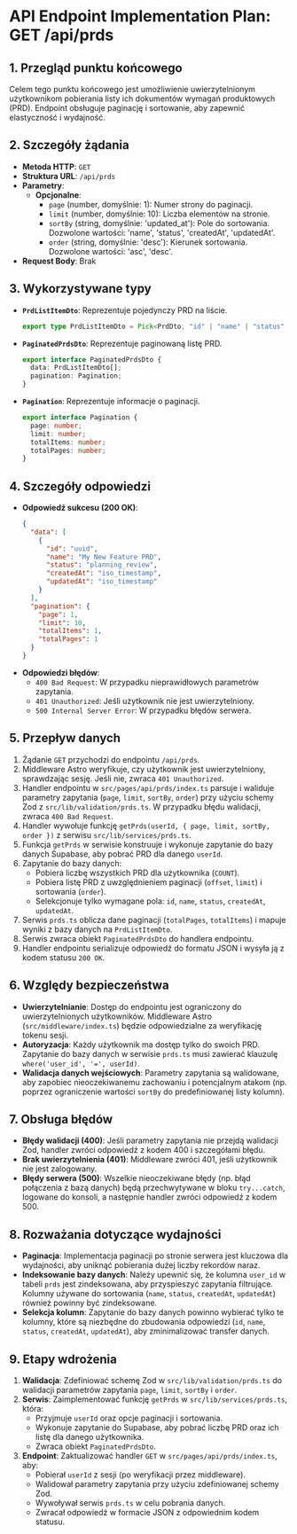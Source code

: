 # API Endpoint Implementation Plan: GET /api/prds

## 1. Przegląd punktu końcowego
Celem tego punktu końcowego jest umożliwienie uwierzytelnionym użytkownikom pobierania listy ich dokumentów wymagań produktowych (PRD). Endpoint obsługuje paginację i sortowanie, aby zapewnić elastyczność i wydajność.

## 2. Szczegóły żądania
- **Metoda HTTP**: `GET`
- **Struktura URL**: `/api/prds`
- **Parametry**:
  - **Opcjonalne**:
    - `page` (number, domyślnie: 1): Numer strony do paginacji.
    - `limit` (number, domyślnie: 10): Liczba elementów na stronie.
    - `sortBy` (string, domyślnie: 'updated_at'): Pole do sortowania. Dozwolone wartości: 'name', 'status', 'createdAt', 'updatedAt'.
    - `order` (string, domyślnie: 'desc'): Kierunek sortowania. Dozwolone wartości: 'asc', 'desc'.
- **Request Body**: Brak

## 3. Wykorzystywane typy
- **`PrdListItemDto`**: Reprezentuje pojedynczy PRD na liście.
  ```typescript
  export type PrdListItemDto = Pick<PrdDto, "id" | "name" | "status" | "createdAt" | "updatedAt">;
  ```
- **`PaginatedPrdsDto`**: Reprezentuje paginowaną listę PRD.
  ```typescript
  export interface PaginatedPrdsDto {
    data: PrdListItemDto[];
    pagination: Pagination;
  }
  ```
- **`Pagination`**: Reprezentuje informacje o paginacji.
  ```typescript
  export interface Pagination {
    page: number;
    limit: number;
    totalItems: number;
    totalPages: number;
  }
  ```

## 4. Szczegóły odpowiedzi
- **Odpowiedź sukcesu (200 OK)**:
  ```json
  {
    "data": [
      {
        "id": "uuid",
        "name": "My New Feature PRD",
        "status": "planning_review",
        "createdAt": "iso_timestamp",
        "updatedAt": "iso_timestamp"
      }
    ],
    "pagination": {
      "page": 1,
      "limit": 10,
      "totalItems": 1,
      "totalPages": 1
    }
  }
  ```
- **Odpowiedzi błędów**:
  - `400 Bad Request`: W przypadku nieprawidłowych parametrów zapytania.
  - `401 Unauthorized`: Jeśli użytkownik nie jest uwierzytelniony.
  - `500 Internal Server Error`: W przypadku błędów serwera.

## 5. Przepływ danych
1. Żądanie `GET` przychodzi do endpointu `/api/prds`.
2. Middleware Astro weryfikuje, czy użytkownik jest uwierzytelniony, sprawdzając sesję. Jeśli nie, zwraca `401 Unauthorized`.
3. Handler endpointu w `src/pages/api/prds/index.ts` parsuje i waliduje parametry zapytania (`page`, `limit`, `sortBy`, `order`) przy użyciu schemy Zod z `src/lib/validation/prds.ts`. W przypadku błędu walidacji, zwraca `400 Bad Request`.
4. Handler wywołuje funkcję `getPrds(userId, { page, limit, sortBy, order })` z serwisu `src/lib/services/prds.ts`.
5. Funkcja `getPrds` w serwisie konstruuje i wykonuje zapytanie do bazy danych Supabase, aby pobrać PRD dla danego `userId`.
6. Zapytanie do bazy danych:
   - Pobiera liczbę wszystkich PRD dla użytkownika (`COUNT`).
   - Pobiera listę PRD z uwzględnieniem paginacji (`offset`, `limit`) i sortowania (`order`).
   - Selekcjonuje tylko wymagane pola: `id`, `name`, `status`, `createdAt`, `updatedAt`.
7. Serwis `prds.ts` oblicza dane paginacji (`totalPages`, `totalItems`) i mapuje wyniki z bazy danych na `PrdListItemDto`.
8. Serwis zwraca obiekt `PaginatedPrdsDto` do handlera endpointu.
9. Handler endpointu serializuje odpowiedź do formatu JSON i wysyła ją z kodem statusu `200 OK`.

## 6. Względy bezpieczeństwa
- **Uwierzytelnianie**: Dostęp do endpointu jest ograniczony do uwierzytelnionych użytkowników. Middleware Astro (`src/middleware/index.ts`) będzie odpowiedzialne za weryfikację tokenu sesji.
- **Autoryzacja**: Każdy użytkownik ma dostęp tylko do swoich PRD. Zapytanie do bazy danych w serwisie `prds.ts` musi zawierać klauzulę `where('user_id', '=', userId)`.
- **Walidacja danych wejściowych**: Parametry zapytania są walidowane, aby zapobiec nieoczekiwanemu zachowaniu i potencjalnym atakom (np. poprzez ograniczenie wartości `sortBy` do predefiniowanej listy kolumn).

## 7. Obsługa błędów
- **Błędy walidacji (400)**: Jeśli parametry zapytania nie przejdą walidacji Zod, handler zwróci odpowiedź z kodem 400 i szczegółami błędu.
- **Brak uwierzytelnienia (401)**: Middleware zwróci 401, jeśli użytkownik nie jest zalogowany.
- **Błędy serwera (500)**: Wszelkie nieoczekiwane błędy (np. błąd połączenia z bazą danych) będą przechwytywane w bloku `try...catch`, logowane do konsoli, a następnie handler zwróci odpowiedź z kodem 500.

## 8. Rozważania dotyczące wydajności
- **Paginacja**: Implementacja paginacji po stronie serwera jest kluczowa dla wydajności, aby uniknąć pobierania dużej liczby rekordów naraz.
- **Indeksowanie bazy danych**: Należy upewnić się, że kolumna `user_id` w tabeli `prds` jest zindeksowana, aby przyspieszyć zapytania filtrujące. Kolumny używane do sortowania (`name`, `status`, `createdAt`, `updatedAt`) również powinny być zindeksowane.
- **Selekcja kolumn**: Zapytanie do bazy danych powinno wybierać tylko te kolumny, które są niezbędne do zbudowania odpowiedzi (`id`, `name`, `status`, `createdAt`, `updatedAt`), aby zminimalizować transfer danych.

## 9. Etapy wdrożenia
1. **Walidacja**: Zdefiniować schemę Zod w `src/lib/validation/prds.ts` do walidacji parametrów zapytania `page`, `limit`, `sortBy` i `order`.
2. **Serwis**: Zaimplementować funkcję `getPrds` w `src/lib/services/prds.ts`, która:
   - Przyjmuje `userId` oraz opcje paginacji i sortowania.
   - Wykonuje zapytanie do Supabase, aby pobrać liczbę PRD oraz ich listę dla danego użytkownika.
   - Zwraca obiekt `PaginatedPrdsDto`.
3. **Endpoint**: Zaktualizować handler `GET` w `src/pages/api/prds/index.ts`, aby:
   - Pobierał `userId` z sesji (po weryfikacji przez middleware).
   - Walidował parametry zapytania przy użyciu zdefiniowanej schemy Zod.
   - Wywoływał serwis `prds.ts` w celu pobrania danych.
   - Zwracał odpowiedź w formacie JSON z odpowiednim kodem statusu.
